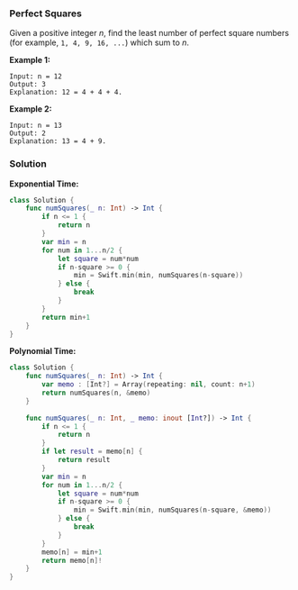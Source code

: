 
### Perfect Squares

Given a positive integer *n*, find the least number of perfect square numbers</br> 
(for example, `1, 4, 9, 16, ...`) which sum to *n*.

__Example 1:__
```
Input: n = 12
Output: 3 
Explanation: 12 = 4 + 4 + 4.
```
__Example 2:__
```
Input: n = 13
Output: 2
Explanation: 13 = 4 + 9.
```

### Solution
__Exponential Time:__
```Swift
class Solution {
    func numSquares(_ n: Int) -> Int {
        if n <= 1 {
            return n
        }
        var min = n
        for num in 1...n/2 {
            let square = num*num
            if n-square >= 0 {
                min = Swift.min(min, numSquares(n-square))
            } else {
                break
            }
        }
        return min+1
    }
}
```
__Polynomial Time:__
```Swift
class Solution {
    func numSquares(_ n: Int) -> Int {
        var memo : [Int?] = Array(repeating: nil, count: n+1)
        return numSquares(n, &memo)
    }
    
    func numSquares(_ n: Int, _ memo: inout [Int?]) -> Int {
        if n <= 1 {
            return n
        }
        if let result = memo[n] {
            return result
        }
        var min = n
        for num in 1...n/2 {
            let square = num*num
            if n-square >= 0 {
                min = Swift.min(min, numSquares(n-square, &memo))
            } else {
                break
            }
        }
        memo[n] = min+1
        return memo[n]!
    }
}
```